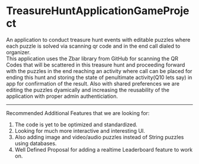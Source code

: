 # TreasureHuntApplicationGameProject
An application to conduct treasure hunt events with editable puzzles where each puzzle is solved via scanning qr code and in the end call dialed to organizer.  
This application uses the Zbar library from GitHub for scanning the QR Codes that will be scattered in this treasure hunt and proceeding forward with the puzzles in the end reaching an activity where call can be placed for ending this hunt and storing the state of penultimate activity(Q10 lets say) in app for confirmation of the result. 
Also with shared preferences we are editing the puzzles dyamically and increasing the reusability of the application with proper admin authenticiation.  

---
Recommended Additional Features that we are looking for:  

1. The code is yet to be optimized and standardized.  
2. Looking for much more interactive and interesting UI.  
3. Also adding image and video/audio puzzles instead of String puzzles using databases.  
4. Well Defined Proposal for adding a realtime Leaderboard feature to work on.  
